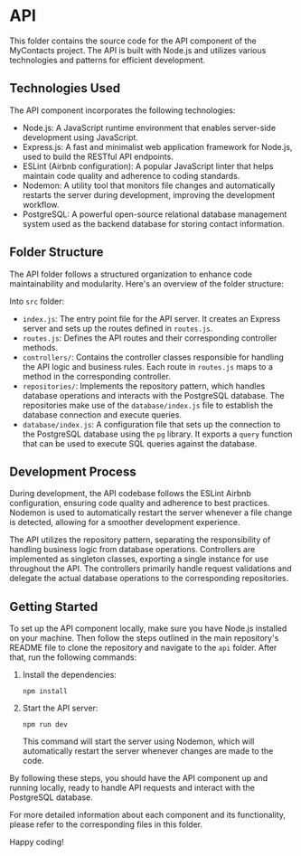 # API

This folder contains the source code for the API component of the MyContacts project. The API is built with Node.js and utilizes various technologies and patterns for efficient development.

## Technologies Used

The API component incorporates the following technologies:

- Node.js: A JavaScript runtime environment that enables server-side development using JavaScript.
- Express.js: A fast and minimalist web application framework for Node.js, used to build the RESTful API endpoints.
- ESLint (Airbnb configuration): A popular JavaScript linter that helps maintain code quality and adherence to coding standards.
- Nodemon: A utility tool that monitors file changes and automatically restarts the server during development, improving the development workflow.
- PostgreSQL: A powerful open-source relational database management system used as the backend database for storing contact information.

## Folder Structure

The API folder follows a structured organization to enhance code maintainability and modularity. Here's an overview of the folder structure:

Into `src` folder:

- `index.js`: The entry point file for the API server. It creates an Express server and sets up the routes defined in `routes.js`.
- `routes.js`: Defines the API routes and their corresponding controller methods.
- `controllers/`: Contains the controller classes responsible for handling the API logic and business rules. Each route in `routes.js` maps to a method in the corresponding controller.
- `repositories/`: Implements the repository pattern, which handles database operations and interacts with the PostgreSQL database. The repositories make use of the `database/index.js` file to establish the database connection and execute queries.
- `database/index.js`: A configuration file that sets up the connection to the PostgreSQL database using the `pg` library. It exports a `query` function that can be used to execute SQL queries against the database.

## Development Process

During development, the API codebase follows the ESLint Airbnb configuration, ensuring code quality and adherence to best practices. Nodemon is used to automatically restart the server whenever a file change is detected, allowing for a smoother development experience.

The API utilizes the repository pattern, separating the responsibility of handling business logic from database operations. Controllers are implemented as singleton classes, exporting a single instance for use throughout the API. The controllers primarily handle request validations and delegate the actual database operations to the corresponding repositories.

## Getting Started

To set up the API component locally, make sure you have Node.js installed on your machine. Then follow the steps outlined in the main repository's README file to clone the repository and navigate to the `api` folder. After that, run the following commands:

1. Install the dependencies:

   ```shell
   npm install
   ```

2. Start the API server:

   ```shell
   npm run dev
   ```

   This command will start the server using Nodemon, which will automatically restart the server whenever changes are made to the code.

By following these steps, you should have the API component up and running locally, ready to handle API requests and interact with the PostgreSQL database.

For more detailed information about each component and its functionality, please refer to the corresponding files in this folder.

Happy coding!
